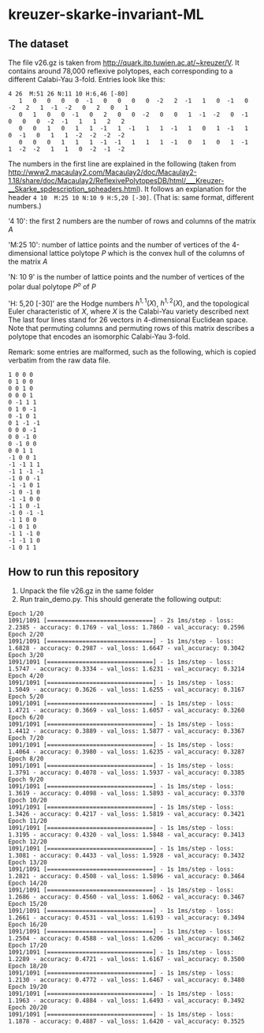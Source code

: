 # kreuzer-skarke-invariant-ML

## The dataset

The file v26.gz is taken from http://quark.itp.tuwien.ac.at/~kreuzer/V. It contains around 78,000 reflexive polytopes, each corresponding to a different Calabi-Yau 3-fold.
Entries look like this:

```
4 26  M:51 26 N:11 10 H:6,46 [-80]
   1   0   0   0   0  -1   0   0   0   0  -2   2  -1   1   0  -1   0  -2   2   1  -1  -2   0   2   0   1
   0   1   0   0  -1   0   2   0   0  -2   0   0   1  -1  -2   0  -1   0   0   0  -2  -1   1   1   2   2
   0   0   1   0   1   1  -1   1  -1   1   1  -1   1   0   1  -1   1   0  -1   0   1   1  -2  -2  -2  -2
   0   0   0   1   1   1  -1  -1   1   1   1  -1   0   1   0   1  -1   1  -2  -2   1   1   0  -2  -1  -2
```

The numbers in the first line are explained in the following (taken from http://www2.macaulay2.com/Macaulay2/doc/Macaulay2-1.18/share/doc/Macaulay2/ReflexivePolytopesDB/html/___Kreuzer-__Skarke_spdescription_spheaders.html).
It follows an explanation for the header `4 10  M:25 10 N:10 9 H:5,20 [-30]`. (That is: same format, different numbers.)
            
'4 10': the first 2 numbers are the number of rows and columns of the matrix $A$            
            
'M:25 10': number of lattice points and the number of vertices of the 4-dimensional lattice polytope $P$ which is the convex hull of the columns of the matrix $A$            
            
'N: 10 9' is the number of lattice points and the number of vertices of the polar dual polytope $P^o$ of $P$            
            
'H: 5,20 [-30]' are the Hodge numbers $h^{1,1}(X)$, $h^{1,2}(X)$, and the topological Euler characteristic of $X$, where $X$ is the Calabi-Yau variety described next            
The last four lines stand for 26 vectors in 4-dimensional Euclidean space.
Note that permuting columns and permuting rows of this matrix describes a polytope that encodes an isomorphic Calabi-Yau 3-fold.

Remark:
some entries are malformed, such as the following, which is copied verbatim from the raw data file.

```26 4  M:28 26 N:30 26 H:24,22 [4]
1 0 0 0 
0 1 0 0 
0 0 1 0 
0 0 0 1 
0 -1 1 1 
0 1 0 -1 
0 -1 0 1 
0 1 -1 -1 
0 0 0 -1 
0 0 -1 0 
0 -1 0 0 
0 0 1 1 
-1 0 0 1 
-1 -1 1 1 
-1 1 -1 -1 
-1 0 0 -1 
-1 -1 0 1 
-1 0 -1 0 
-1 -1 0 0 
-1 1 0 -1 
-1 0 -1 -1 
-1 1 0 0 
-1 0 1 0 
-1 1 -1 0 
-1 -1 1 0 
-1 0 1 1 
```

## How to run this repository

1. Unpack the file v26.gz in the same folder
2. Run train_demo.py. This should generate the following output:

```
Epoch 1/20
1091/1091 [==============================] - 2s 1ms/step - loss: 2.2385 - accuracy: 0.1769 - val_loss: 1.7860 - val_accuracy: 0.2596
Epoch 2/20
1091/1091 [==============================] - 1s 1ms/step - loss: 1.6828 - accuracy: 0.2987 - val_loss: 1.6647 - val_accuracy: 0.3042
Epoch 3/20
1091/1091 [==============================] - 1s 1ms/step - loss: 1.5747 - accuracy: 0.3334 - val_loss: 1.6231 - val_accuracy: 0.3214
Epoch 4/20
1091/1091 [==============================] - 1s 1ms/step - loss: 1.5049 - accuracy: 0.3626 - val_loss: 1.6255 - val_accuracy: 0.3167
Epoch 5/20
1091/1091 [==============================] - 1s 1ms/step - loss: 1.4721 - accuracy: 0.3669 - val_loss: 1.6057 - val_accuracy: 0.3260
Epoch 6/20
1091/1091 [==============================] - 1s 1ms/step - loss: 1.4412 - accuracy: 0.3889 - val_loss: 1.5877 - val_accuracy: 0.3367
Epoch 7/20
1091/1091 [==============================] - 1s 1ms/step - loss: 1.4064 - accuracy: 0.3980 - val_loss: 1.6235 - val_accuracy: 0.3287
Epoch 8/20
1091/1091 [==============================] - 1s 1ms/step - loss: 1.3791 - accuracy: 0.4078 - val_loss: 1.5937 - val_accuracy: 0.3385
Epoch 9/20
1091/1091 [==============================] - 1s 1ms/step - loss: 1.3619 - accuracy: 0.4098 - val_loss: 1.5893 - val_accuracy: 0.3370
Epoch 10/20
1091/1091 [==============================] - 1s 1ms/step - loss: 1.3426 - accuracy: 0.4217 - val_loss: 1.5819 - val_accuracy: 0.3421
Epoch 11/20
1091/1091 [==============================] - 1s 1ms/step - loss: 1.3195 - accuracy: 0.4320 - val_loss: 1.5848 - val_accuracy: 0.3413
Epoch 12/20
1091/1091 [==============================] - 1s 1ms/step - loss: 1.3081 - accuracy: 0.4433 - val_loss: 1.5928 - val_accuracy: 0.3432
Epoch 13/20
1091/1091 [==============================] - 1s 1ms/step - loss: 1.2821 - accuracy: 0.4508 - val_loss: 1.5896 - val_accuracy: 0.3464
Epoch 14/20
1091/1091 [==============================] - 1s 1ms/step - loss: 1.2686 - accuracy: 0.4560 - val_loss: 1.6062 - val_accuracy: 0.3467
Epoch 15/20
1091/1091 [==============================] - 1s 1ms/step - loss: 1.2661 - accuracy: 0.4531 - val_loss: 1.6193 - val_accuracy: 0.3494
Epoch 16/20
1091/1091 [==============================] - 1s 1ms/step - loss: 1.2504 - accuracy: 0.4588 - val_loss: 1.6206 - val_accuracy: 0.3462
Epoch 17/20
1091/1091 [==============================] - 1s 1ms/step - loss: 1.2289 - accuracy: 0.4721 - val_loss: 1.6167 - val_accuracy: 0.3500
Epoch 18/20
1091/1091 [==============================] - 1s 1ms/step - loss: 1.2130 - accuracy: 0.4772 - val_loss: 1.6467 - val_accuracy: 0.3480
Epoch 19/20
1091/1091 [==============================] - 1s 1ms/step - loss: 1.1963 - accuracy: 0.4884 - val_loss: 1.6493 - val_accuracy: 0.3492
Epoch 20/20
1091/1091 [==============================] - 1s 1ms/step - loss: 1.1878 - accuracy: 0.4887 - val_loss: 1.6420 - val_accuracy: 0.3525
```